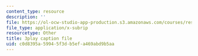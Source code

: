 ```yaml
---
content_type: resource
description: ''
file: https://ol-ocw-studio-app-production.s3.amazonaws.com/courses/res-10-s95-physics-of-covid-19-transmission-fall-2020/c0d8395a59945f3db5efa469abd9b5aa_IJyboHTpBws.vtt
file_type: application/x-subrip
resourcetype: Other
title: 3play caption file
uid: c0d8395a-5994-5f3d-b5ef-a469abd9b5aa
---
```

